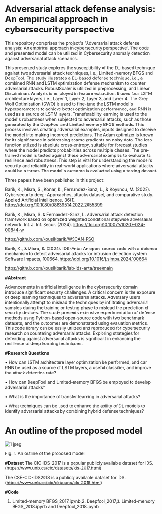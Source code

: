 # Adversarial attack defense analysis: An empirical approach in cybersecurity perspective 
This repository comprises the project's "Adversarial attack defense analysis: An empirical approach in cybersecurity perspective'. The code and presented model can be utilized in Cybersecurity  anomaly detection against adversarial attack scenarios.

This presented study explores the susceptibility of the DL-based technique against two adversarial attack techniques, i.e., Limited-memory BFGS  and DeepFool. The study illustrates a DL-based defense technique, i.e., a combined RNN and LSTM optimization defense mechanism to counter adversarial attacks. RobustScaler is utilized in preprocessing, and Linear Discriminant Analysis is employed in feature extraction. It uses four LSTM architecture layers, i.e., Layer 1, Layer 2, Layer 3, and Layer 4. The Grey Wolf Optimization (GWO)  is used to fine-tune the LSTM model's hyperparameters to achieve better optimization performance, and RNN is used as a source of LSTM layers. Transferability learning is used to the model's robustness when subjected to adversarial attacks, such as those generated by the DeepFool and Limited-memory BFGS methods. This process involves creating adversarial examples, inputs designed to deceive the model into making incorrect predictions. The Adam optimizer is known for its significance in addressing sparse gradients on noisy data. The loss function utilized is absolute cross-entropy, suitable for forecast studies where the model predicts probabilities across multiple classes. The pre-trained model is tested against these adversarial examples to evaluate its resilience and robustness. This step is vital for understanding the model's security and reliability in real-world applications where adversarial attacks could be a threat. The model's outcome is evaluated using a testing dataset.









Three papers have been published in this project:

Barik, K., Misra, S., Konar, K., Fernandez-Sanz, L., & Koyuncu, M. (2022). Cybersecurity deep: Approaches, attacks dataset, and comparative study. Applied Artificial Intelligence, 36(1), https://doi.org/10.1080/08839514.2022.2055399.

Barik, K., Misra, S. & Fernandez-Sanz, L. Adversarial attack detection framework based on optimized weighted conditional stepwise adversarial network. Int. J. Inf. Secur. (2024). https://doi.org/10.1007/s10207-024-00844-w

https://github.com/kousikbarik/WSCAN-PSO

Barik, K., & Misra, S. (2024). IDS-Anta: An open-source code with a defence mechanism to detect adversarial attacks for intrusion detection system. Software Impacts, 100664.
https://doi.org/10.1016/j.simpa.2024.100664

https://github.com/kousikbarik/lab-ids-anta/tree/main


**#Abstract**

Advancements in artificial intelligence in the cybersecurity domain introduce significant security challenges. A critical concern is the exposure of deep learning techniques to adversarial attacks. Adversary users intentionally attempt to mislead the techniques by infiltrating adversarial samples during the training or testing phase to mislead the prediction of security devices. The study presents extensive experimentation of defense methods using Python-based open-source code with two benchmark datasets, and the outcomes are demonstrated using evaluation metrics. This code library can be easily utilized and reproduced for cybersecurity research on countering adversarial attacks. Exploring strategies for defending against adversarial attacks is significant in enhancing the resilience of deep learning techniques.

**#Research Questions**

•	How can LSTM architecture layer optimization be performed, and can RNN be used as a source of LSTM layers, a useful classifier, and improve the attack detection rate? 

•	How can DeepFool and Limited-memory BFGS be employed to develop adversarial attacks?

•	What is the importance of transfer learning in adversarial attacks? 

•	What techniques can be used to enhance the ability of DL models to identify adversarial attacks by combining hybrid defense techniques?

# An outline of the proposed model
![1 jpeg](https://github.com/kousikbarik/Adversarial-attack-defense-analysis/assets/91803246/24fa75b4-efd3-439c-8c9d-9a4c82ec77b6)

Fig. 1. An outline of the proposed model

**#Dataset**
The CIC-IDS-2017 is a popular publicly available dataset for IDS. (https://www.unb.ca/cic/datasets/ids-2017.html)

The CSE-CIC-IDS2018 is a publicly available dataset for IDS.(https://www.unb.ca/cic/datasets/ids-2018.html)

**#Code**

1.	Limited-memory BFGS_2017.ipynb,2.	Deepfool_2017,3.	Limited-memory BFGS_2018.ipynb and Deepfool_2018.ipynb

